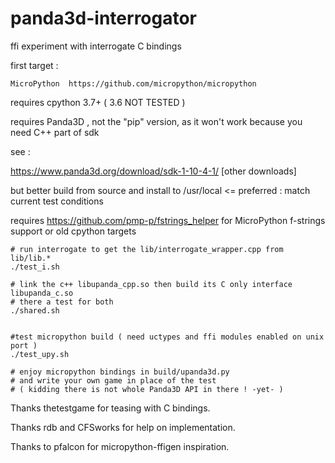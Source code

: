 # panda3d-interrogator
ffi experiment with interrogate C bindings

first target :

    MicroPython  https://github.com/micropython/micropython



requires cpython 3.7+  ( 3.6 NOT TESTED )

requires Panda3D , not the "pip" version, as it won't work because you need C++ part of sdk

see :

 https://www.panda3d.org/download/sdk-1-10-4-1/ [other downloads]

 but better build from source and install to /usr/local <= preferred : match current test conditions

requires https://github.com/pmp-p/fstrings_helper for MicroPython f-strings support
or old cpython targets


```
# run interrogate to get the lib/interrogate_wrapper.cpp from lib/lib.*
./test_i.sh

# link the c++ libupanda_cpp.so then build its C only interface libupanda_c.so
# there a test for both
./shared.sh


#test micropython build ( need uctypes and ffi modules enabled on unix port )
./test_upy.sh

# enjoy micropython bindings in build/upanda3d.py
# and write your own game in place of the test
# ( kidding there is not whole Panda3D API in there ! -yet- )
```

Thanks thetestgame for teasing with C bindings.

Thanks rdb and C​FSworks for help on implementation.

Thanks to pfalcon for micropython-ffigen inspiration.
